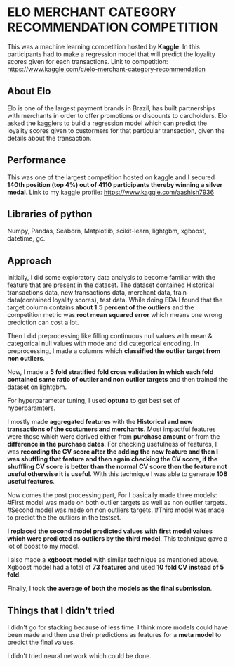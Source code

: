 # ELO MERCHANT CATEGORY RECOMMENDATION COMPETITION #
This was a machine learning competition hosted by **Kaggle**. In this participants had to make a regression model that will predict the loyality scores given for each transactions. Link to competition: https://www.kaggle.com/c/elo-merchant-category-recommendation

## About Elo ##
Elo is one of the largest payment brands in Brazil, has built partnerships with merchants in order to offer promotions or discounts to cardholders. Elo asked the kagglers to build a regression model which can predict the loyality scores given to custormers for that particular transaction, given the details about the transaction. 

## Performance ##
This was one of the largest competition hosted on kaggle and I secured **140th position (top 4%) out of 4110 participants thereby winning a silver medal**. Link to my kaggle profile: https://www.kaggle.com/aashish7936

## Libraries of python ##
Numpy, Pandas, Seaborn, Matplotlib, scikit-learn, lightgbm, xgboost, datetime, gc.

## Approach ##
Initially, I did some exploratory data analysis to become familiar with the feature that are present in the dataset. The dataset contained
Historical transactions data, new transactions data, merchant data, train data(contained loyality scores), test data. While doing EDA I found that the target column contains **about 1.5 percent of the outliers** and the competition metric was **root mean squared error** which means one wrong prediction can cost a lot.

Then I did preprocessing like filling continuous null values with mean & categorical null values with mode and did categorical encoding. In preprocessing, I made a columns which **classified the outlier target from non outliers**.

Now, I made a **5 fold stratified fold cross validation in which each fold contained same ratio of outlier and non outlier targets** and then trained the dataset on lightgbm.

For hyperparameter tuning, I used **optuna** to get best set of hyperparamters.

I mostly made **aggregated features** with the **Historical and new transactions of the costumers and merchants**. Most impactful features were those which were derived either from **purchase amount** or from the **difference in the purchase dates**. For checking usefulness of features, I was **recording the CV score after the adding the new feature and then I was shuffling that feature and then again checking the CV score, if the shuffling CV score is better than the normal CV score then the feature not useful otherwise it is useful**. With this technique I was able to generate **108 useful features**.

Now comes the post processing part, For I basically made three models:
#First model was made on both outlier targets as well as non outlier targets.
#Second model was made on non outliers targets.
#Third model was made to predict the the outliers in the testset.

**I replaced the second model predicted values with first model values which were predicted as outliers by the third model**. This technique gave a lot of boost to my model.

I also made a **xgboost model** with similar technique as mentioned above. Xgboost model had a total of **73 features** and used **10 fold CV instead of 5 fold**.

Finally, I took **the average of both the models as the final submission**.

## Things that I didn't tried ##
I didn't go for stacking because of less time. I think more models could have been made and then use their predictions as features for a **meta model** to predict the final values.

I didn't tried neural network which could be done.
